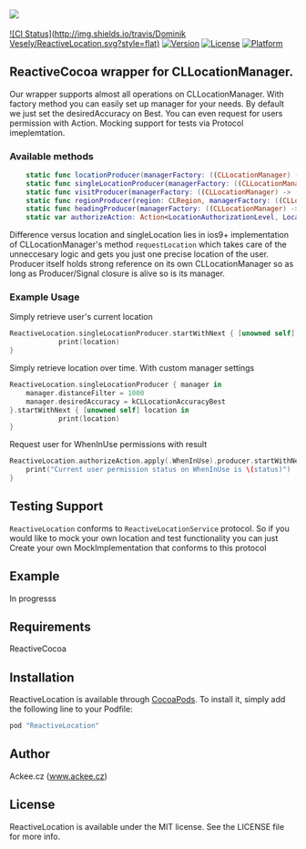 ![](http://img.ack.ee/default/image/test/ios_reactivelocation_logo.png)
----
[![CI Status](http://img.shields.io/travis/Dominik Vesely/ReactiveLocation.svg?style=flat)](https://travis-ci.org/AckeeCZ/ReactiveLocation)
[![Version](https://img.shields.io/cocoapods/v/ReactiveLocation.svg?style=flat)](http://cocoapods.org/pods/ReactiveLocation)
[![License](https://img.shields.io/cocoapods/l/ReactiveLocation.svg?style=flat)](http://cocoapods.org/pods/ReactiveLocation)
[![Platform](https://img.shields.io/cocoapods/p/ReactiveLocation.svg?style=flat)](http://cocoapods.org/pods/ReactiveLocation)

## ReactiveCocoa wrapper for CLLocationManager. 

Our wrapper supports almost all operations on CLLocationManager. With factory method you can easily set up manager for your needs. By default we just set the desiredAccuracy on Best. You can even request for users permission with Action. Mocking support for tests via Protocol imeplemtation.

### Available methods
```swift
    static func locationProducer(managerFactory: ((CLLocationManager) -> ())?) -> SignalProducer<CLLocation, LocationError>
    static func singleLocationProducer(managerFactory: ((CLLocationManager) -> ())?) -> SignalProducer<CLLocation, LocationError>
    static func visitProducer(managerFactory: ((CLLocationManager) -> ())?) -> SignalProducer<CLVisit, LocationError>
    static func regionProducer(region: CLRegion, managerFactory: ((CLLocationManager) -> ())?) -> SignalProducer<RegionState, LocationError>
    static func headingProducer(managerFactory: ((CLLocationManager) -> ())?) -> SignalProducer<CLHeading, LocationError>
    static var authorizeAction: Action<LocationAuthorizationLevel, LocationAuthorizationLevel, LocationAuthorizationError> { get }
``` 

Difference versus location and singleLocation lies in ios9+ implementation of CLLocationManager's method `requestLocation` which takes care of the unneccesary logic and gets you just one precise location of the user. Producer itself holds strong reference on its own CLLocationManager so as long as Producer/Signal closure is alive so is its manager. 

### Example Usage
Simply retrieve user's current location

```swift
ReactiveLocation.singleLocationProducer.startWithNext { [unowned self] location in
            print(location)            
}
```

Simply retrieve location over time. With custom manager settings

```swift
ReactiveLocation.singleLocationProducer { manager in
	manager.distanceFilter = 1000
	manager.desiredAccuracy = kCLLocationAccuracyBest
}.startWithNext { [unowned self] location in
            print(location)            
}
```

Request user for WhenInUse permissions with result

```swift
ReactiveLocation.authorizeAction.apply(.WhenInUse).producer.startWithNext { (status) in
	print("Current user permission status on WhenInUse is \(status)")
}
```

## Testing Support

`ReactiveLocation` conforms to `ReactiveLocationService` protocol. So if you would like to mock your own location and test functionality you can just Create your own MockImplementation that conforms to this protocol



## Example

In progresss

## Requirements

ReactiveCocoa 

## Installation

ReactiveLocation is available through [CocoaPods](http://cocoapods.org). To install
it, simply add the following line to your Podfile:

```ruby
pod "ReactiveLocation"
```

## Author

Ackee.cz (www.ackee.cz)

## License

ReactiveLocation is available under the MIT license. See the LICENSE file for more info.
